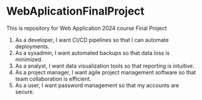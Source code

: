 # WebAplicationFinalProject
This is repository for Web Application 2024 course Final Project 


1. As a developer, I want CI/CD pipelines so that I can automate deployments.
2. As a sysadmin, I want automated backups so that data loss is minimized.
3. As a analyst, I want data visualization tools so that reporting is intuitive.
4. As a project manager, I want agile project management software so that team collaboration is efficient.
5. As a user, I want password management so that my accounts are secure.
